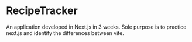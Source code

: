 # RecipeTracker
An application developed in Next.js in 3 weeks. Sole purpose is to practice next.js and identify the differences between vite. 
